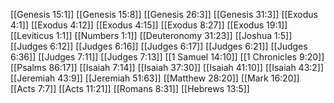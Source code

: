 [[Genesis 15:1]]
[[Genesis 15:8]]
[[Genesis 26:3]]
[[Genesis 31:3]]
[[Exodus 4:1]]
[[Exodus 4:12]]
[[Exodus 4:15]]
[[Exodus 8:27]]
[[Exodus 19:1]]
[[Leviticus 1:1]]
[[Numbers 1:1]]
[[Deuteronomy 31:23]]
[[Joshua 1:5]]
[[Judges 6:12]]
[[Judges 6:16]]
[[Judges 6:17]]
[[Judges 6:21]]
[[Judges 6:36]]
[[Judges 7:11]]
[[Judges 7:13]]
[[1 Samuel 14:10]]
[[1 Chronicles 9:20]]
[[Psalms 86:17]]
[[Isaiah 7:14]]
[[Isaiah 37:30]]
[[Isaiah 41:10]]
[[Isaiah 43:2]]
[[Jeremiah 43:9]]
[[Jeremiah 51:63]]
[[Matthew 28:20]]
[[Mark 16:20]]
[[Acts 7:7]]
[[Acts 11:21]]
[[Romans 8:31]]
[[Hebrews 13:5]]
